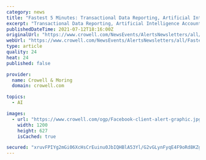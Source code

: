 ```yaml
---
category: news
title: "Fastest 5 Minutes: Transactional Data Reporting, Artificial Intelligence Accountability Framework"
excerpt: "Transactional Data Reporting, Artificial Intelligence Accountability Framework. Jul.12.2021. This week's episode covers a GSA OIG report pertaining to the Trans"
publishedDateTime: 2021-07-12T18:16:00Z
originalUrl: "https://www.crowell.com/NewsEvents/AlertsNewsletters/all/Fastest-5-Minutes-Transactional-Data-Reporting-Artificial-Intelligence-Accountability-Framework"
webUrl: "https://www.crowell.com/NewsEvents/AlertsNewsletters/all/Fastest-5-Minutes-Transactional-Data-Reporting-Artificial-Intelligence-Accountability-Framework"
type: article
quality: 24
heat: 24
published: false

provider:
  name: Crowell & Moring
  domain: crowell.com

topics:
  - AI

images:
  - url: "https://www.crowell.com/ogp/Facebook-client-alert-graphic.jpg"
    width: 1200
    height: 627
    isCached: true

secured: "xruvFPIYg2mGi06XcHsCrEuinu0JbIQHBlA53Yl/G2vGLynFyqE4F9oRd8KZgs/+k1126n1IkvpKKxg/lmnJpuW6nsZyejdoNo26M6URRFg5lXrWzZlnVW2v7yFBKuhPoBXm6bPRsMnTeiuRWlcm5q9XLiYXU251dmjwIK6+B2NjMCAlT63I2HneCdY2rQGX5BAwMlslBRCtx3t6YoMgc4TfwK1GWQTp2MDgfjRKuq7CgG+GEXsluc/3meIxTRkfvK92xo0BtZRVHhuGUNaAImGpJ+lOcuB0isAgnAhb1JE412VC32ZGPMkVrP2n694VdAD0Rt3WRi1uJR51aBkpEr8bxuY/L3R9Aquu2tZ7/+E=;uN6FfwoW6YPYGG5mnBuo3Q=="
---
```


